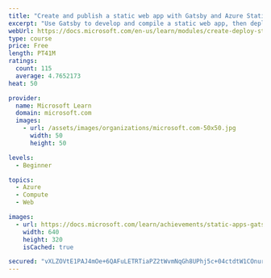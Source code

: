 ```yaml
---
title: "Create and publish a static web app with Gatsby and Azure Static Web Apps"
excerpt: "Use Gatsby to develop and compile a static web app, then deploy it to the web with Azure Static Web Apps."
webUrl: https://docs.microsoft.com/en-us/learn/modules/create-deploy-static-webapp-gatsby-app-service/
type: course
price: Free
length: PT41M
ratings:
  count: 115
  average: 4.7652173
heat: 50

provider:
  name: Microsoft Learn
  domain: microsoft.com
  images:
    - url: /assets/images/organizations/microsoft.com-50x50.jpg
      width: 50
      height: 50

levels:
  - Beginner

topics:
  - Azure
  - Compute
  - Web

images:
  - url: https://docs.microsoft.com/learn/achievements/static-apps-gatsby-social.png
    width: 640
    height: 320
    isCached: true

secured: "vXLZOVtE1PAJ4mOe+6QAFuLETRTiaPZ2tWvmNqGh8UPhj5c+04ctdtW1COnur09vvY1RgSkHwgG9i8WBjEFc8RvEPI6hA8u9QzAzO3k9DyZqPueKs9I32PzsB8Bga0amS9SCHoGNtUY8h4r9u6clWeSbvQYw0TqEG9mxB6GRUlVsyinnVL2KYrlSb849gqf48pRYuQ/AO1enUdQHAI3LxpUbXlBirFg51aP+p/CLYNITHSpfHAl1tUn3luXxD6UPmQkqA0hEoSY/Dnw02Fd2W+ubzB2MaS6R1FHHxkTdLOinF+clPBsUc8DXluP1S+9hJ736saprdPWwBHIqZYoASe0Y5BcttfxILUU9dW8xeMdh27LPCUTSUb6E3PNziFjSHhhjuHM4J44OnGCj89oaiJ9ohHKnIy5qv7UcEsQ1BT8=;2yEnw3o+3Ryhnf+ZdiqvxQ=="
---
```


